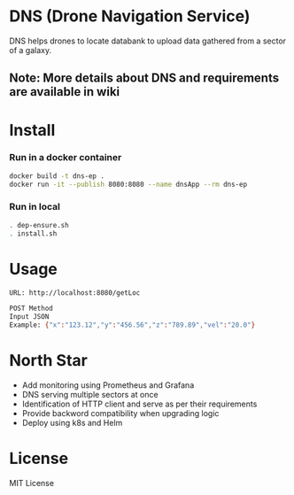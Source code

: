 # DNS (Drone Navigation Service)
DNS helps drones to locate databank to upload data gathered from a sector of a galaxy.

## Note: More details about DNS and requirements are available in wiki

# Install
### Run in a docker container 
```bash
docker build -t dns-ep .
docker run -it --publish 8080:8080 --name dnsApp --rm dns-ep
```
### Run in local
```bash 
. dep-ensure.sh
. install.sh
```

# Usage
```bash
URL: http://localhost:8080/getLoc

POST Method 
Input JSON
Example: {"x":"123.12","y":"456.56","z":"789.89","vel":"20.0"}
```

# North Star 
- Add monitoring using Prometheus and Grafana
- DNS serving multiple sectors at once
- Identification of HTTP client and serve as per their requirements
- Provide backword compatibility when upgrading logic
- Deploy using k8s and Helm

# License
MIT License



